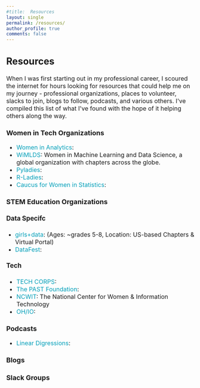 ```yaml
---
#title:  Resources
layout: single
permalink: /resources/
author_profile: true
comments: false
---
```


<h2 style="font-size:25px;">
   Resources
</h2>
<p style="font-size:16px;">
When I was first starting out in my professional career, I scoured the internet for hours looking for resources that could help me on my journey - professional organizations, places to volunteer, slacks to join, blogs to follow, podcasts, and various others. I've compiled this list of what I've found with the hope of it helping others along the way. 
</p>


<h3 style="font-size:18px;">
   Women in Tech Organizations
</h3>
<p style="font-size:16px;">
   <ul style="font-size:16px;">
      <li style="font-size:16px;"><a href="https://womeninanalytics.com" style="text-decoration: none; color:#039fb9">Women in Analytics</a>: </li>
      <li style="font-size:16px;"><a href="https://wimdls.org" style="text-decoration: none; color:#039fb9">WiMLDS</a>: Women in Machine Learning and Data Science, a global organization with chapters across the globe.</li>
      <li style="font-size:16px;"><a href="https://pyladies.com/" style="text-decoration: none; color:#039fb9">Pyladies</a>: </li>
      <li style="font-size:16px;"><a href="https://rladies.org/" style="text-decoration: none; color:#039fb9">R-Ladies</a>: </li>
      <li style="font-size:16px;"><a href="https://cwstat.org/" style="text-decoration: none; color:#039fb9">Caucus for Women in Statistics</a>: </li>
   </ul>
</p>

<h3 style="font-size:18px;">
   STEM Education Organizations
</h3>

<h4 style="font-size:17px;">
   Data Specifc
</h4>
<p style="font-size:16px;">
   <ul>
      <li style="font-size:16px;"><a href="https://girlsplusdata.org" style="text-decoration: none; color:#039fb9">girls+data</a>: (Ages: ~grades 5-8, Location: US-based Chapters & Virtual Portal) </li>
      <li style="font-size:16px;"><a href="https://ww2.amstat.org/education/datafest/" style="text-decoration: none; color:#039fb9">DataFest</a>: </li>
   </ul>
</p>

<h4 style="font-size:17px;">
   Tech
</h4>

<p style="font-size:16px;">
   <ul style="font-size:16px;">
      <li style="font-size:16px;"><a href="https://techcorps.org" style="text-decoration: none; color:#039fb9">TECH CORPS</a>: </li>
      <li style="font-size:16px;"><a href="https://www.pastfoundation.org/" style="text-decoration: none; color:#039fb9">The PAST Foundation</a>: </li>
      <li style="font-size:16px;"><a href="https://ncwit.org/" style="text-decoration: none; color:#039fb9">NCWIT</a>: The National Center for Women & Information Technology</li>
      <li style="font-size:16px;"><a href="https://hack.osu.edu/" style="text-decoration: none; color:#039fb9">OH/IO</a>: </li>
   </ul>
</p>

<h3 style="font-size:18px;">
  Podcasts
</h3>
<p style="font-size:16px;">
   <ul style="font-size:16px;">
      <li style="font-size:16px;"><a href="http://lineardigressions.com/" style="text-decoration: none; color:#039fb9">Linear Digressions</a>: </li>
   </ul>
</p>

<h3 style="font-size:18px;">
  Blogs
</h3>

<h3 style="font-size:18px;">
  Slack Groups
</h3>
